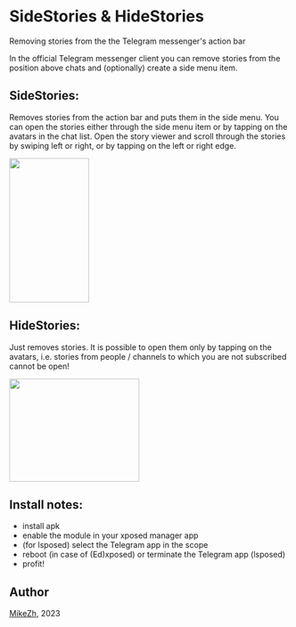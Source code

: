 # SideStories & HideStories

Removing stories from the the Telegram messenger's action bar

In the official Telegram messenger client you can remove stories from the position above chats and (optionally) create a side menu item.

## SideStories:
Removes stories from the action bar and puts them in the side menu. You can open the stories either through the side menu item or by tapping on the avatars in the chat list. Open the story viewer and scroll through the stories by swiping left or right, or by tapping on the left or right edge.

<img src="https://github.com/Xposed-Modules-Repo/ru.mike.sidestories/assets/69295889/d15dcb53-4baf-4a95-868e-64e136e97d16" width="143" height="259">

## HideStories:
Just removes stories. It is possible to open them only by tapping on the avatars, i.e. stories from people / channels to which you are not subscribed cannot be open!

<img src="https://github.com/Xposed-Modules-Repo/ru.mike.sidestories/assets/69295889/a5754147-4d86-481a-910f-7385bcaf9d54" width="233" height="185">

## Install notes:
- install apk
- enable the module in your xposed manager app
- (for lsposed) select the Telegram app in the scope
- reboot (in case of (Ed)xposed) or terminate the Telegram app (lsposed)
- profit!

## Author
[MikeZh](https://4pda.to/forum/index.php?showuser=683427), 2023
